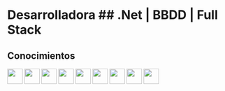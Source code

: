 # Desarrolladora  ## .Net | BBDD | Full Stack
  

## Conocimientos
<div style="justify-content:space-between;">
<img src="https://cdn.jsdelivr.net/gh/devicons/devicon@latest/icons/angular/angular-original.svg" width="35" hegth="35" />

<img src="https://cdn.jsdelivr.net/gh/devicons/devicon@latest/icons/csharp/csharp-original.svg" width="35" hegth="35" />
<img src="https://cdn.jsdelivr.net/gh/devicons/devicon@latest/icons/typescript/typescript-original.svg" width="35" hegth="35"/>
<img src="https://cdn.jsdelivr.net/gh/devicons/devicon@latest/icons/sqldeveloper/sqldeveloper-original.svg"  width="35" hegth="35"/>
<img src="https://cdn.jsdelivr.net/gh/devicons/devicon@latest/icons/mysql/mysql-original.svg" width="35" hegth="35" />
<img src="https://cdn.jsdelivr.net/gh/devicons/devicon@latest/icons/github/github-original.svg"  width="35" hegth="35"/>
<img src="https://cdn.jsdelivr.net/gh/devicons/devicon@latest/icons/javascript/javascript-original.svg" width="35" hegth="35" />
<img src="https://cdn.jsdelivr.net/gh/devicons/devicon@latest/icons/php/php-plain.svg"  width="35" hegth="35"/>
<img src="https://cdn.jsdelivr.net/gh/devicons/devicon@latest/icons/html5/html5-original.svg" width="35" hegth="35" />
  </div>

